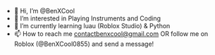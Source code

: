 - 👋 Hi, I’m @BenXCool
- 👀 I’m interested in Playing Instruments and Coding
- 🌱 I’m currently learning luau (Roblox Studio) & Python
- 📫 How to reach me contactbenxcool@gmail.com OR follow me on Roblox (@BenXCool0855) and send a message!
